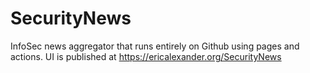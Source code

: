 # SecurityNews
InfoSec news aggregator that runs entirely on Github using pages and actions. UI is published at https://ericalexander.org/SecurityNews
